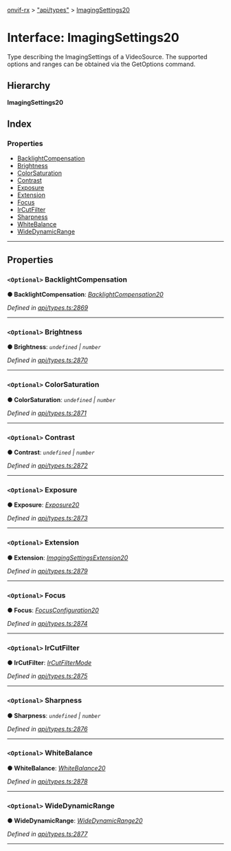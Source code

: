 [onvif-rx](../README.md) > ["api/types"](../modules/_api_types_.md) > [ImagingSettings20](../interfaces/_api_types_.imagingsettings20.md)

# Interface: ImagingSettings20

Type describing the ImagingSettings of a VideoSource. The supported options and ranges can be obtained via the GetOptions command.

## Hierarchy

**ImagingSettings20**

## Index

### Properties

* [BacklightCompensation](_api_types_.imagingsettings20.md#backlightcompensation)
* [Brightness](_api_types_.imagingsettings20.md#brightness)
* [ColorSaturation](_api_types_.imagingsettings20.md#colorsaturation)
* [Contrast](_api_types_.imagingsettings20.md#contrast)
* [Exposure](_api_types_.imagingsettings20.md#exposure)
* [Extension](_api_types_.imagingsettings20.md#extension)
* [Focus](_api_types_.imagingsettings20.md#focus)
* [IrCutFilter](_api_types_.imagingsettings20.md#ircutfilter)
* [Sharpness](_api_types_.imagingsettings20.md#sharpness)
* [WhiteBalance](_api_types_.imagingsettings20.md#whitebalance)
* [WideDynamicRange](_api_types_.imagingsettings20.md#widedynamicrange)

---

## Properties

<a id="backlightcompensation"></a>

### `<Optional>` BacklightCompensation

**● BacklightCompensation**: *[BacklightCompensation20](_api_types_.backlightcompensation20.md)*

*Defined in [api/types.ts:2869](https://github.com/patrickmichalina/onvif-rx/blob/f117e44/src/api/types.ts#L2869)*

___
<a id="brightness"></a>

### `<Optional>` Brightness

**● Brightness**: *`undefined` \| `number`*

*Defined in [api/types.ts:2870](https://github.com/patrickmichalina/onvif-rx/blob/f117e44/src/api/types.ts#L2870)*

___
<a id="colorsaturation"></a>

### `<Optional>` ColorSaturation

**● ColorSaturation**: *`undefined` \| `number`*

*Defined in [api/types.ts:2871](https://github.com/patrickmichalina/onvif-rx/blob/f117e44/src/api/types.ts#L2871)*

___
<a id="contrast"></a>

### `<Optional>` Contrast

**● Contrast**: *`undefined` \| `number`*

*Defined in [api/types.ts:2872](https://github.com/patrickmichalina/onvif-rx/blob/f117e44/src/api/types.ts#L2872)*

___
<a id="exposure"></a>

### `<Optional>` Exposure

**● Exposure**: *[Exposure20](_api_types_.exposure20.md)*

*Defined in [api/types.ts:2873](https://github.com/patrickmichalina/onvif-rx/blob/f117e44/src/api/types.ts#L2873)*

___
<a id="extension"></a>

### `<Optional>` Extension

**● Extension**: *[ImagingSettingsExtension20](_api_types_.imagingsettingsextension20.md)*

*Defined in [api/types.ts:2879](https://github.com/patrickmichalina/onvif-rx/blob/f117e44/src/api/types.ts#L2879)*

___
<a id="focus"></a>

### `<Optional>` Focus

**● Focus**: *[FocusConfiguration20](_api_types_.focusconfiguration20.md)*

*Defined in [api/types.ts:2874](https://github.com/patrickmichalina/onvif-rx/blob/f117e44/src/api/types.ts#L2874)*

___
<a id="ircutfilter"></a>

### `<Optional>` IrCutFilter

**● IrCutFilter**: *[IrCutFilterMode](../enums/_api_types_.ircutfiltermode.md)*

*Defined in [api/types.ts:2875](https://github.com/patrickmichalina/onvif-rx/blob/f117e44/src/api/types.ts#L2875)*

___
<a id="sharpness"></a>

### `<Optional>` Sharpness

**● Sharpness**: *`undefined` \| `number`*

*Defined in [api/types.ts:2876](https://github.com/patrickmichalina/onvif-rx/blob/f117e44/src/api/types.ts#L2876)*

___
<a id="whitebalance"></a>

### `<Optional>` WhiteBalance

**● WhiteBalance**: *[WhiteBalance20](_api_types_.whitebalance20.md)*

*Defined in [api/types.ts:2878](https://github.com/patrickmichalina/onvif-rx/blob/f117e44/src/api/types.ts#L2878)*

___
<a id="widedynamicrange"></a>

### `<Optional>` WideDynamicRange

**● WideDynamicRange**: *[WideDynamicRange20](_api_types_.widedynamicrange20.md)*

*Defined in [api/types.ts:2877](https://github.com/patrickmichalina/onvif-rx/blob/f117e44/src/api/types.ts#L2877)*

___

